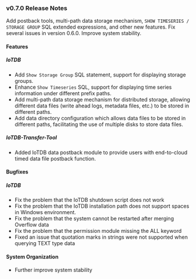 ### v0.7.0 Release Notes

Add postback tools, multi-path data storage mechanism, ```SHOW TIMESERIES / STORAGE GROUP``` SQL extended expressions, and other new features. Fix several issues in version 0.6.0. Improve system stability.

#### Features

##### IoTDB

* Add ```Show Storage Group``` SQL statement, support for displaying storage groups.
* Enhance ```Show Timeseries``` SQL, support for displaying time series information under different prefix paths.
* Add multi-path data storage mechanism for distributed storage, allowing different data files (write ahead logs, metadata files, etc.) to be stored in different paths.
* Add data directory configuration which allows data files to be stored in different paths, facilitating the use of multiple disks to store data files.

##### IoTDB-Transfer-Tool

* Added IoTDB data postback module to provide users with end-to-cloud timed data file postback function.

#### Bugfixes
##### IoTDB
* Fix the problem that the IoTDB shutdown script does not work
* Fix the problem that the IoTDB installation path does not support spaces in Windows environment.
* Fix the problem that the system cannot be restarted after merging Overflow data
* Fix the problem that the permission module missing the ALL keyword
* Fixed an issue that quotation marks in strings were not supported when querying TEXT type data

#### System Organization
* Further improve system stability